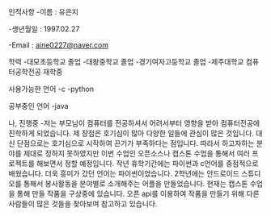 인적사항
-이름 : 유은지

-생년월일 : 1997.02.27

-Email : aine0227@naver.com

학력
-대모초등학교 졸업
-대왕중학교 졸업
-경기여자고등학교 졸업
-제주대학교 컴퓨터공학전공 재학중

사용가능한 언어
-c
-python

공부중인 언어
-java

나, 진행중
-저는 부모님이 컴퓨터를 전공하셔서 어려서부터 영향을 받아 컴퓨터전공에 진학하게 되었습니다. 제 장점은 호기심이 많아 다양한 일들에 관심이 많은 것입니다. 대신 단점으로는 호기심으로 시작하여 끈기가 부족하다는 점입니다. 따라서 하고자하는 분야를 제대로 정하지 못하였지만 이번 수업인 오픈소스나 캡스톤 수업을 통해서 여러 프로젝트를 해보면서 정할 예정입니다. 작년 휴학기간에는 파이썬과 c언어를 중점적으로 배웠습니다. 더욱 흥미가 갔던 언어는 파이썬이었습니다. 2학년에는 안드로이드 스튜디오를 통해서 봉사활동을 분야별로 소개해주는 어플을 만들었습니다. 현재는 캡스톤 수업을 통해 만들 작품을 구상중에 있습니다. 오픈 api를 이용하여 작품을 만들기 위해 다른 사람들이 많은 것들을 찾아보며 참고하고 있습니다. 

